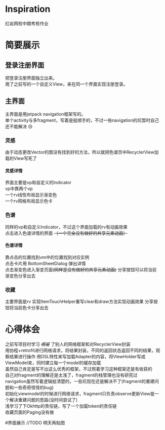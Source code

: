 # Inspiration
红岩网校中期考核作业
  
  
# 简要展示
## 登录注册界面
把登录注册界面独立出来。  
用了之前写的一个自定义View，来在同一个界面实现注册登录。

## 主界面
主界面是用jetpack navigation框架写的。  
单个activity与多fragment，写着是挺顺手的，不过一些navigation的坑暂时自己还不能解决 :cry:

### 灵感
由于动态更改Vector的图没有找到好的方法，所以就把色谱页中RecyclerView加载的View写死了

#### 灵感详情
界面主要是vp和自定义的Indicator  
vp中靠两个vp  
一个rv线性布局显示渐变色  
一个rv网格布局显示色卡  

### 色谱
同样的vp和自定义Indicator，不过这个界面加载的rv有动画效果  
点击进入色谱详情的界面 ~~（一个完全没有做好的共享元素动画）~~ 

#### 色谱详情
靠点击的位置找到vm中的位置找到对应实例  
点击卡片用 BottomSheetDialog 弹出详情  
点击渐变色进入渐变页面~~(同样是没有做好的共享元素动画)~~
分享按钮可以将当前渐变色分享出去

### 收藏
主要界面是rv
实现ItemTouchHelper重写clear和draw方法实现动画效果
分享按钮将当前色卡分享出去

# 心得体会
之前写项目时学习 ~~_借鉴_~~ 了别人的网络框架和对RecyclerView封装  
用协程+retrofit进行网络请求，将结果封装，不同的返回状态返回不同的结果，观察结果进行操作 
用DSL特性来写加载Adapter的内容，将ViewHolder写成ViewModel来，同时建立每一个model的缓存加载  
虽然自己肯定是写不出这么优秀的框架，不过照着学习这种框架还是有收获的  
自己对fragment的理解还是太浅了，fragment的栈管理也没有研究过  
navigation虽然写着逻辑挺清楚的，一些坑现在还是解决不了(fragment的重建问题和一些奇奇怪怪的bug)  
初始化viewmodel的时候进行网络请求，fragment只负责observe更新View是一个解决重建问题的思路(没时间尝试了)  
浅学习了下Okhttp的责任链，写了一个加载token的责任链  
收藏页面的Paging没有做  

#界面展示
//TODO 明天再贴图


